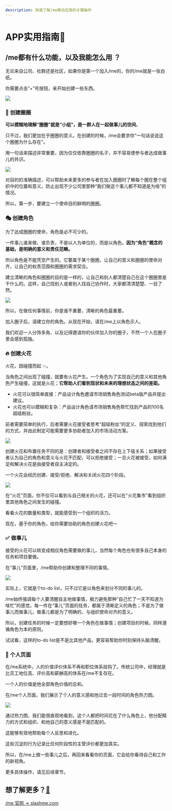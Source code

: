 ```yaml
---
description: 快速了解/me移动应用的关键操作
---
```


# APP实用指南📱

## **/me都有什么功能，以及我能怎么用 ？**

无论来自公司、社群还是社区，如果你是第一个加入/me的，你的/me就是一张白纸。

你需要点击“+”号按钮，来开始创建一些东西。

![](../.gitbook/assets/m01.png)

### **🥳** **创建圈圈**

**可以模糊地理解“圈圈”就是“小组”，是一群人在一起做事儿的空间**。

只不过，我们更加在乎圈圈的意义。在创建的时候，/me会要求你“一句话说说这个圈圈为什么存在”。

用一句话来描述非常重要，因为仅仅依靠圈圈的名子，并不容易使参与者达成做事儿的共识。

![](../.gitbook/assets/m02.png)

对目的的准确描述，可以帮助未来更多的参与者在加入圈圈时了解每个圈在整个组织中的位置和意义。防止出现不少公司里那种“我们做这个事儿都不知道是为啥”的情况。

所以，第一步，要建立一个使命目的鲜明的圈圈。

### **🎭** **创建角色**

为了达成圈圈的使命，角色是必不可少的。

一件事儿谁来做、谁负责，不是以人为单位的，而是以角色。**因为“角色”概念的基础，是明确的意义和责任范畴。**

所以角色是不能凭空产生的。它要属于某个圈圈，让自己的意义和圈圈的使命对齐，让自己的权责范围和圈圈的需求契合。

建立清晰的角色和圈圈的目的是一样的，让自己和别人都清楚自己在这个圈圈里是干什么的。这样，自己找别人或者别人找自己协作时，大家都清清楚楚、一目了然。

![](../.gitbook/assets/m03.png)

所以，在做任何事情前，你是谁不重要，清晰的角色最重要。

加入圈子后，请建立你的角色。从现在开始，请在/me上以角色示人。

我们欢迎一人分饰多角、以及记得邀请你的伙伴加入你的圈子，不然一个人在圈子里会感到孤独。

### **🔥** **创建火花**

火花，因碰撞而起 💥。

当角色之间出现了碰撞，就要有火花产生。一个角色为了实现自己的意义和其他角色产生碰撞，这就是火花；**它帮助人们看到现状和未来的理想状态之间的差距。**

* 火花可以很简单直接：产品设计角色邀请市场销售角色测试beta版产品并提出建议。
* 火花也可以模糊和复杂：产品设计角色请市场销售角色帮忙找到产品的100名超级粉丝。

前者需要简单的执行，后者需要火花接受者思考“超级粉丝”的定义、探索找到他们的方式，并由此制定可能需要更多协助者加入的市场活动方案。

![](../.gitbook/assets/m04.png)

创建火花和布置任务不同的是：创建者和接受者之间不存在上下级关系；如果接受者认为自己的角色和意义与火花不匹配，可以拒绝接受；一旦火花被接受，如何满足和解决火花是由接受者自主决定的。

一个火花会经历创建、接受/拒绝、解决和关闭火花四个阶段。

![](../.gitbook/assets/m05.png)

在“火花”页面，你不仅可以看到与自己相关的火花，还可以在“火花集市”看到组织里其他角色之间发生的碰撞。

看看火花的数量和类型，就能感受到一个组织的活力。

现在，基于你的角色，给你需要协助的角色创建火花吧～

### **✅** **做事儿**

接受的火花可以转变成相应角色需要做的事儿，当然每个角色也有很多自己本身的任务和项目要做。

在“事儿”页面里，/me帮助你创建和整理不同的事情。

![](../.gitbook/assets/m06.png)

实际上，它就是个to-do list，只不过它是以角色来划分不同的事儿的。

/me始终强调每个人要清醒自主地做事情，极力避免那种“自己忙了一天不知道为啥忙”的感觉。每一件在“事儿”页面的任务，都属于清晰定义的角色；不是为了做事儿而做事儿，做事儿都是为了明确的、与组织使命对齐的意义。

所以，创建任务的时候一定要想好哪一个角色在做事情；创建项目的时候，同样遵循角色为本的原则。

试试看，这样的to-do list是不是比其他产品，更容易帮助你时刻保持头脑清醒。

### **👤** **个人页面**

在/me系统中，人的价值评价体系不再和职位体系挂钩了。传统公司中，经理就是比员工地位高、评价高和薪酬高的体系在/me不复存在。

一个人的价值是他全部角色价值的总和。

在/me个人页面，我们展示了个人的意义感和他过去一段时间的角色热力图。

![](../.gitbook/assets/m07.png)

通过热力图，我们能很直观地看到，这个人都把时间花在了什么角色上，他分配精力的方式和组织、和他自己的意义感是不是匹配的。

这能够有效地帮助每个人反思和进化。

这些沉淀的行为记录比任何阶段性的主管评价都更加真实。

所以，在/me上做一些事儿之后，再回来看看你的页面，它会给你看待自己和工作的新视角。

更多具体操作，请见后续章节。

## **想了解更多？**[**💓**](https://emojipedia.org/beating-heart/)

[/me 官网 -&gt; slashme.com](https://www.slashme.com/)

